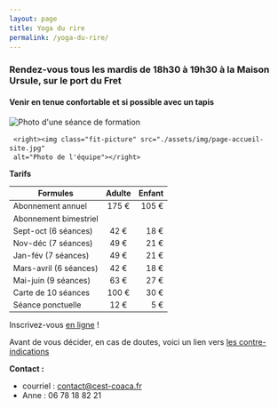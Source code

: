 ```yaml
---
layout: page
title: Yoga du rire
permalink: /yoga-du-rire/
---
```


### Rendez-vous tous les mardis de 18h30 à 19h30 à la Maison Ursule, sur le port du Fret<br>
<h4>Venir en tenue confortable  et si possible avec un tapis</h4>
<left><img class="fit-picture" src="../../../assets/img/formation-yoga-du-rire-prof-f-loizeau.jpg"
     alt="Photo d'une séance de formation"></left>

     <right><img class="fit-picture" src="./assets/img/page-accueil-site.jpg"
     alt="Photo de l'équipe"></right>
**Tarifs**
<br>

| Formules | Adulte | Enfant |
|--------|:------:|------:|
| Abonnement annuel | 175 €   |  105 € |
| Abonnement bimestriel | |  |
| Sept-oct (6 séances) | 42 €   |  18 € |
| Nov-déc (7 séances) | 49 €   |  21 € |
| Jan-fév (7 séances) | 49 €   |  21 € |
| Mars-avril (6 séances) | 42 €   |  18 € |
| Mai-juin (9 séances) | 63 €   |  27 € |
| Carte de 10 séances | 100 €   |  30 € |
| Séance ponctuelle | 12 €   |  5 € |

Inscrivez-vous [en ligne](https://www.helloasso.com/associations/c-est-coaca-c-est-de-la-culture-d-ocytocine-pour-accorder-le-coeur-et-les-actes/adhesions/cotisation-yoga-du-rire/widget-vignette) !

Avant de vous décider, en cas de doutes, voici un lien vers [les contre-indications](https://www.formation-yogadurire.fr/contre-indications-yoga-du-rire/)

**Contact :**
- courriel : <a href="contact@cest-coaca.fr">contact@cest-coaca.fr</a>
- Anne : 06 78 18 82 21

<!--Je pratique le yoga du rire et vous propose de venir mélanger nos rires chaque vendredi soir ! Les séances sont ouvertes à tous.tes, enfants et adultes !  
>Pourquoi j’adore cette pratique ? La raison est simple : chaque séance ressemble à une fête où on se remplit de vitalité et de bonne humeur.  
>J'ai reçu mon habilitation à animer par l’Institut Français & international du yoga du rire, dans le respect de la méthode et approuvée par le médecin fondateur.   

<div style="text-align: right"> Anne Raffray </div>

<img class="fit-picture" src="../../../assets/img/affiche-yoga-du-rire.jpg"
     alt="Affiche Yoga du Rire">

Le Yoga du rire est un concept novateur né d’un médecin indien exerçant à Mumbay (Inde), le docteur Madan Kataria. Aujourd'hui pratiqué dans plus de 116 pays, le Yoga du rire est une combinaison judicieuse de rires sans raison favorisant les respirations profondes (prana). N’importe qui peut ainsi rire, sans recourir à l’humour ou à des blagues. Est privilégié un rire simple, dans un premier temps abordé comme un exercice corporel, en groupe et qui va se transformer rapidement en rire réel et contagieux.

Le concept est basé sur un fait scientifique démontré par les neurosciences «  le corps ne fait pas la différence entre un rire spontané et un rire simulé ». On obtient même des avantages physiologiques et psychologiques bien supérieurs!

**Les bienfaits :**
La science confirme que la pratique du yoga du rire augmente la longévité et combat les maladies liées au stress. Ajoutons qu’il réduit le risque de troubles psychologiques et physiologiques, d’hypertension et de problèmes cardiaques. Mieux encore, il apporte dynamisme & optimisme et encourage chacun à mieux aborder la vie en générale. C’est aussi un chemin vers le bonheur et permet de forger un mental positif pour faire face aux aléas du quotidien.

Source : extraits de [Institut Français du Yoga du Rire & Rire-Santé](https://www.formation-yogadurire.fr/)
-->



